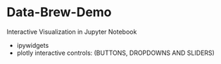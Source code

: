# Data-Brew-Demo
Interactive Visualization in Jupyter Notebook

- ipywidgets
- plotly interactive controls: (BUTTONS, DROPDOWNS AND SLIDERS)
